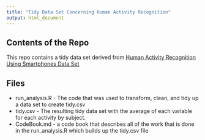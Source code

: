 ```yaml
---
title: "Tidy Data Set Concerning Human Activity Recognition"
output: html_document
---
```


## Contents of the Repo

This repo contains a tidy data set derived from [Human Activity Recognition Using Smartphones Data Set](http://archive.ics.uci.edu/ml/datasets/Human+Activity+Recognition+Using+Smartphones)

## Files

* run_analysis.R - The code that was used to transform, clean, and tidy up a data set to create tidy.csv
* tidy.csv - The resulting tidy data set with the average of each variable for each activity by subject.
* CodeBook.md - a code book that describes all of the work that is done in the run_analysis.R which builds up the tidy.csv file